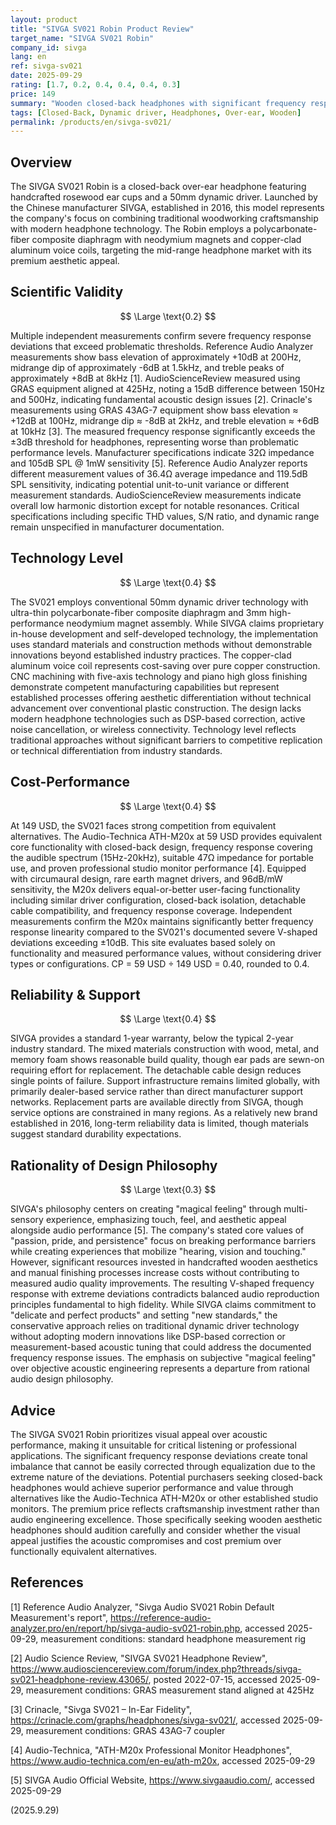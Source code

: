 ```yaml
---
layout: product
title: "SIVGA SV021 Robin Product Review"
target_name: "SIVGA SV021 Robin"
company_id: sivga
lang: en
ref: sivga-sv021
date: 2025-09-29
rating: [1.7, 0.2, 0.4, 0.4, 0.4, 0.3]
price: 149
summary: "Wooden closed-back headphones with significant frequency response issues and poor cost-performance despite attractive craftsmanship"
tags: [Closed-Back, Dynamic driver, Headphones, Over-ear, Wooden]
permalink: /products/en/sivga-sv021/
---
```

## Overview

The SIVGA SV021 Robin is a closed-back over-ear headphone featuring handcrafted rosewood ear cups and a 50mm dynamic driver. Launched by the Chinese manufacturer SIVGA, established in 2016, this model represents the company's focus on combining traditional woodworking craftsmanship with modern headphone technology. The Robin employs a polycarbonate-fiber composite diaphragm with neodymium magnets and copper-clad aluminum voice coils, targeting the mid-range headphone market with its premium aesthetic appeal.

## Scientific Validity

$$ \Large \text{0.2} $$

Multiple independent measurements confirm severe frequency response deviations that exceed problematic thresholds. Reference Audio Analyzer measurements show bass elevation of approximately +10dB at 200Hz, midrange dip of approximately -6dB at 1.5kHz, and treble peaks of approximately +8dB at 8kHz [1]. AudioScienceReview measured using GRAS equipment aligned at 425Hz, noting a 15dB difference between 150Hz and 500Hz, indicating fundamental acoustic design issues [2]. Crinacle's measurements using GRAS 43AG-7 equipment show bass elevation ≈ +12dB at 100Hz, midrange dip ≈ -8dB at 2kHz, and treble elevation ≈ +6dB at 10kHz [3]. The measured frequency response significantly exceeds the ±3dB threshold for headphones, representing worse than problematic performance levels. Manufacturer specifications indicate 32Ω impedance and 105dB SPL @ 1mW sensitivity [5]. Reference Audio Analyzer reports different measurement values of 36.4Ω average impedance and 119.5dB SPL sensitivity, indicating potential unit-to-unit variance or different measurement standards. AudioScienceReview measurements indicate overall low harmonic distortion except for notable resonances. Critical specifications including specific THD values, S/N ratio, and dynamic range remain unspecified in manufacturer documentation.

## Technology Level

$$ \Large \text{0.4} $$

The SV021 employs conventional 50mm dynamic driver technology with ultra-thin polycarbonate-fiber composite diaphragm and 3mm high-performance neodymium magnet assembly. While SIVGA claims proprietary in-house development and self-developed technology, the implementation uses standard materials and construction methods without demonstrable innovations beyond established industry practices. The copper-clad aluminum voice coil represents cost-saving over pure copper construction. CNC machining with five-axis technology and piano high gloss finishing demonstrate competent manufacturing capabilities but represent established processes offering aesthetic differentiation without technical advancement over conventional plastic construction. The design lacks modern headphone technologies such as DSP-based correction, active noise cancellation, or wireless connectivity. Technology level reflects traditional approaches without significant barriers to competitive replication or technical differentiation from industry standards.

## Cost-Performance

$$ \Large \text{0.4} $$

At 149 USD, the SV021 faces strong competition from equivalent alternatives. The Audio-Technica ATH-M20x at 59 USD provides equivalent core functionality with closed-back design, frequency response covering the audible spectrum (15Hz-20kHz), suitable 47Ω impedance for portable use, and proven professional studio monitor performance [4]. Equipped with circumaural design, rare earth magnet drivers, and 96dB/mW sensitivity, the M20x delivers equal-or-better user-facing functionality including similar driver configuration, closed-back isolation, detachable cable compatibility, and frequency response coverage. Independent measurements confirm the M20x maintains significantly better frequency response linearity compared to the SV021's documented severe V-shaped deviations exceeding ±10dB. This site evaluates based solely on functionality and measured performance values, without considering driver types or configurations. CP = 59 USD ÷ 149 USD = 0.40, rounded to 0.4.

## Reliability & Support

$$ \Large \text{0.4} $$

SIVGA provides a standard 1-year warranty, below the typical 2-year industry standard. The mixed materials construction with wood, metal, and memory foam shows reasonable build quality, though ear pads are sewn-on requiring effort for replacement. The detachable cable design reduces single points of failure. Support infrastructure remains limited globally, with primarily dealer-based service rather than direct manufacturer support networks. Replacement parts are available directly from SIVGA, though service options are constrained in many regions. As a relatively new brand established in 2016, long-term reliability data is limited, though materials suggest standard durability expectations.

## Rationality of Design Philosophy

$$ \Large \text{0.3} $$

SIVGA's philosophy centers on creating "magical feeling" through multi-sensory experience, emphasizing touch, feel, and aesthetic appeal alongside audio performance [5]. The company's stated core values of "passion, pride, and persistence" focus on breaking performance barriers while creating experiences that mobilize "hearing, vision and touching." However, significant resources invested in handcrafted wooden aesthetics and manual finishing processes increase costs without contributing to measured audio quality improvements. The resulting V-shaped frequency response with extreme deviations contradicts balanced audio reproduction principles fundamental to high fidelity. While SIVGA claims commitment to "delicate and perfect products" and setting "new standards," the conservative approach relies on traditional dynamic driver technology without adopting modern innovations like DSP-based correction or measurement-based acoustic tuning that could address the documented frequency response issues. The emphasis on subjective "magical feeling" over objective acoustic engineering represents a departure from rational audio design philosophy.

## Advice

The SIVGA SV021 Robin prioritizes visual appeal over acoustic performance, making it unsuitable for critical listening or professional applications. The significant frequency response deviations create tonal imbalance that cannot be easily corrected through equalization due to the extreme nature of the deviations. Potential purchasers seeking closed-back headphones would achieve superior performance and value through alternatives like the Audio-Technica ATH-M20x or other established studio monitors. The premium price reflects craftsmanship investment rather than audio engineering excellence. Those specifically seeking wooden aesthetic headphones should audition carefully and consider whether the visual appeal justifies the acoustic compromises and cost premium over functionally equivalent alternatives.

## References

[1] Reference Audio Analyzer, "Sivga Audio SV021 Robin Default Measurement's report", https://reference-audio-analyzer.pro/en/report/hp/sivga-audio-sv021-robin.php, accessed 2025-09-29, measurement conditions: standard headphone measurement rig

[2] Audio Science Review, "SIVGA SV021 Headphone Review", https://www.audiosciencereview.com/forum/index.php?threads/sivga-sv021-headphone-review.43065/, posted 2022-07-15, accessed 2025-09-29, measurement conditions: GRAS measurement stand aligned at 425Hz

[3] Crinacle, "Sivga SV021 – In-Ear Fidelity", https://crinacle.com/graphs/headphones/sivga-sv021/, accessed 2025-09-29, measurement conditions: GRAS 43AG-7 coupler

[4] Audio-Technica, "ATH-M20x Professional Monitor Headphones", https://www.audio-technica.com/en-eu/ath-m20x, accessed 2025-09-29

[5] SIVGA Audio Official Website, https://www.sivgaaudio.com/, accessed 2025-09-29

(2025.9.29)